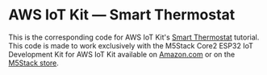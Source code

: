 # AWS IoT Kit — Smart Thermostat

This is the corresponding code for AWS IoT Kit's [Smart Thermostat](https://edukit.workshop.aws/en/smart-thermostat.html) tutorial. This code is made to work exclusively with the M5Stack Core2 ESP32 IoT Development Kit for AWS IoT Kit available on [Amazon.com](https://www.amazon.com/dp/B08VGRZYJR) or on the [M5Stack store](https://m5stack.com/products/m5stack-core2-esp32-iot-development-kit-for-aws-iot-edukit).